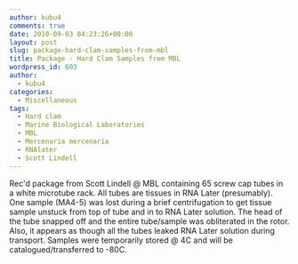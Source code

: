 ```yaml
---
author: kubu4
comments: true
date: 2010-09-03 04:23:26+00:00
layout: post
slug: package-hard-clam-samples-from-mbl
title: Package - Hard Clam Samples from MBL
wordpress_id: 603
author:
  - kubu4
categories:
  - Miscellaneous
tags:
  - Hard clam
  - Marine Biological Laboratories
  - MBL
  - Mercenaria mercenaria
  - RNAlater
  - Scott Lindell
---
```


Rec'd package from Scott Lindell @ MBL containing 65 screw cap tubes in a white microtube rack. All tubes are tissues in RNA Later (presumably). One sample (MA4-5) was lost during a brief centrifugation to get tissue sample unstuck from top of tube and in to RNA Later solution. The head of the tube snapped off and the entire tube/sample was obliterated in the rotor. Also, it appears as though all the tubes leaked RNA Later solution during transport. Samples were temporarily stored @ 4C and will be catalogued/transferred to -80C.
